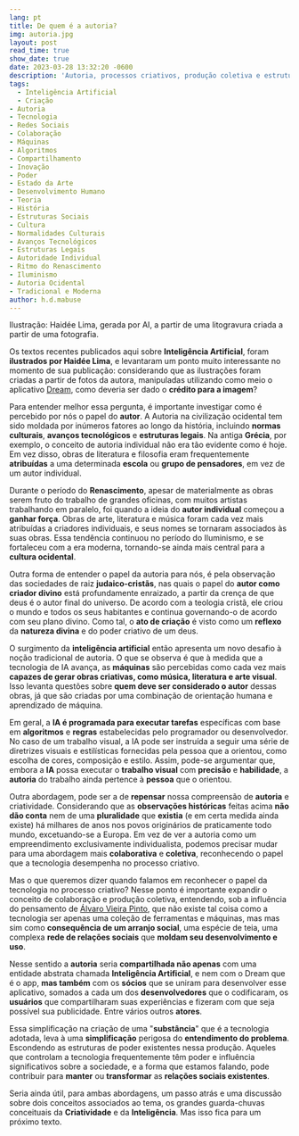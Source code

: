 ```yaml
---
lang: pt
title: De quem é a autoria?
img: autoria.jpg
layout: post
read_time: true
show_date: true
date: 2023-03-28 13:32:20 -0600
description: 'Autoria, processos criativos, produção coletiva e estruturas sociais.'
tags:
  - Inteligência Artificial
  - Criação
- Autoria  
- Tecnologia  
- Redes Sociais  
- Colaboração  
- Máquinas  
- Algoritmos  
- Compartilhamento  
- Inovação  
- Poder  
- Estado da Arte  
- Desenvolvimento Humano  
- Teoria  
- História  
- Estruturas Sociais  
- Cultura  
- Normalidades Culturais  
- Avanços Tecnológicos  
- Estruturas Legais  
- Autoridade Individual  
- Ritmo do Renascimento  
- Iluminismo  
- Autoria Ocidental  
- Tradicional e Moderna
author: h.d.mabuse
---
```


Ilustração: Haidée Lima, gerada por AI, a partir de uma litogravura criada a partir de uma fotografia.

Os textos recentes publicados aqui sobre **Inteligência Artificial**, foram **ilustrados por Haidée Lima**, e levantaram um ponto muito interessante no momento de sua publicação: considerando que as ilustrações foram criadas a partir de fotos da autora, manipuladas utilizando como meio o aplicativo [Dream](https://dream.ai/), como deveria ser dado o **crédito para a imagem**?

Para entender melhor essa pergunta, é importante investigar como é percebido por nós o papel do **autor**. A Autoria na civilização ocidental tem sido moldada por inúmeros fatores ao longo da história, incluindo **normas culturais**, **avanços tecnológicos** e **estruturas legais**. Na antiga **Grécia**, por exemplo, o conceito de autoria individual não era tão evidente como é hoje. Em vez disso, obras de literatura e filosofia eram frequentemente **atribuídas** a uma determinada **escola** ou **grupo de pensadores**, em vez de um autor individual.

Durante o período do **Renascimento**, apesar de materialmente as obras serem fruto do trabalho de grandes oficinas, com muitos artistas trabalhando em paralelo, foi quando a ideia do **autor individual** começou a **ganhar força**. Obras de arte, literatura e música foram cada vez mais atribuídas a criadores individuais, e seus nomes se tornaram associados às suas obras. Essa tendência continuou no período do Iluminismo, e se fortaleceu com a era moderna, tornando-se ainda mais central para a **cultura ocidental**.

Outra forma de entender o papel da autoria para nós, é pela observação das sociedades de raiz **judaico-cristãs**, nas quais o papel do **autor como criador divino** está profundamente enraizado, a partir da crença de que deus é o autor final do universo. De acordo com a teologia cristã, ele criou o mundo e todos os seus habitantes e continua governando-o de acordo com seu plano divino. Como tal, o **ato de criação** é visto como um **reflexo** da **natureza divina** e do poder criativo de um deus.

O surgimento da **inteligência artificial** então apresenta um novo desafio à noção tradicional de autoria. O que se observa é que à medida que a tecnologia de IA avança, as **máquinas** são percebidas como cada vez mais **capazes de gerar obras criativas, como música, literatura e arte visual**. Isso levanta questões sobre **quem deve ser considerado o autor** dessas obras, já que são criadas por uma combinação de orientação humana e aprendizado de máquina.

Em geral, a **IA é programada para executar tarefas** específicas com base em **algoritmos** e **regras** estabelecidas pelo programador ou desenvolvedor. No caso de um trabalho visual, a IA pode ser instruída a seguir uma série de diretrizes visuais e estilísticas fornecidas pela pessoa que a orientou, como escolha de cores, composição e estilo. Assim, pode-se argumentar que, embora a **IA** possa executar o **trabalho visual** com **precisão** e **habilidade**, a **autoria** do trabalho ainda pertence à **pessoa** que o orientou.

Outra abordagem, pode ser a de **repensar** nossa compreensão de **autoria** e criatividade. Considerando que as **observações históricas** feitas acima **não dão conta** nem de uma **pluralidade** que **existia** (e em certa medida ainda existe) há milhares de anos nos povos originários de praticamente todo mundo, excetuando-se a Europa. Em vez de ver a autoria como um empreendimento exclusivamente individualista, podemos precisar mudar para uma abordagem mais **colaborativa** e **coletiva**, reconhecendo o papel que a tecnologia desempenha no processo criativo.

Mas o que queremos dizer quando falamos em reconhecer o papel da tecnologia no processo criativo? Nesse ponto é importante expandir o conceito de colaboração e produção coletiva, entendendo, sob a influência do pensamento de [Álvaro Vieira Pinto](https://pt.wikipedia.org/wiki/%C3%81lvaro_Vieira_Pinto), que não existe tal coisa como a tecnologia ser apenas uma coleção de ferramentas e máquinas, mas mas sim como **consequência de um arranjo social**, uma espécie de teia, uma complexa **rede de relações sociais** que **moldam seu desenvolvimento e uso**.

Nesse sentido a **autoria** seria **compartilhada não apenas** com uma entidade abstrata chamada **Inteligência Artificial**, e nem com o Dream que é o app, **mas também** com os **sócios** que se uniram para desenvolver esse aplicativo, somados a cada um dos **desenvolvedores** que o codificaram, os **usuários** que compartilharam suas experiências e fizeram com que seja possível sua publicidade. Entre vários outros **atores**.

Essa simplificação na criação de uma "**substância**" que é a tecnologia adotada, leva à uma **simplificação** perigosa do **entendimento do problema**. Escondendo as estruturas de poder existentes nessa produção. Aqueles que controlam a tecnologia frequentemente têm poder e influência significativos sobre a sociedade, e a forma que estamos falando, pode contribuir para **manter** ou **transformar** as **relações sociais existentes**.

Seria ainda útil, para ambas abordagens, um passo atrás e uma discussão sobre dois conceitos associados ao tema, os grandes guarda-chuvas conceituais da **Criatividade** e da **Inteligência**. Mas isso fica para um próximo texto.
